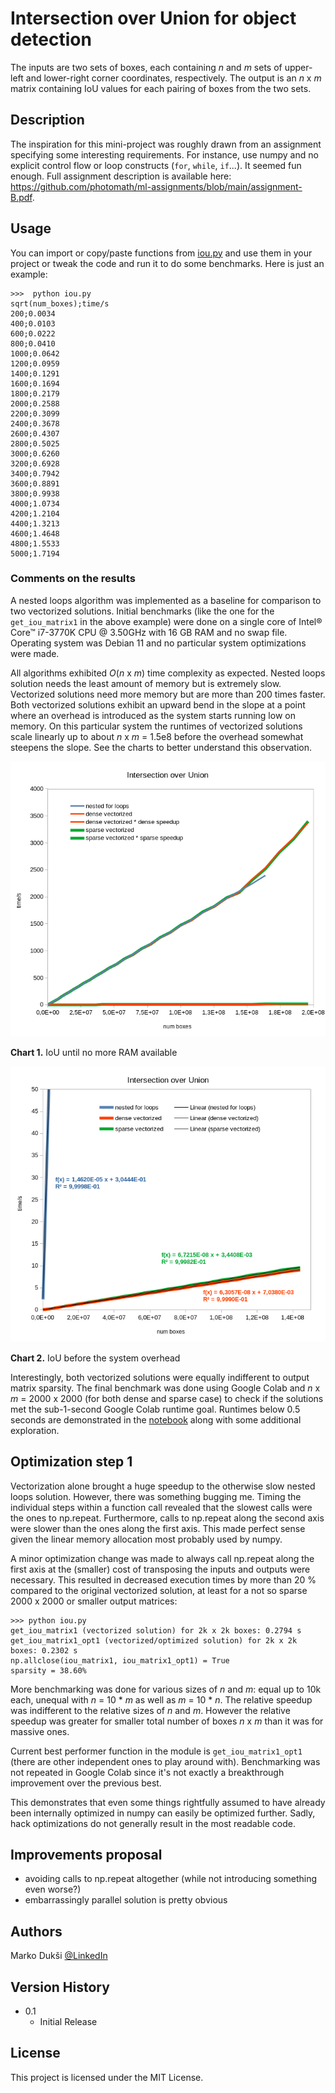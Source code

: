 # Intersection over Union for object detection

The inputs are two sets of boxes, each containing _n_ and _m_ sets of upper-left and lower-right corner coordinates, respectively. The output is an _n_ x _m_ matrix containing IoU values for each pairing of boxes from the two sets.

## Description

The inspiration for this mini-project was roughly drawn from an assignment specifying some interesting requirements. For instance, use numpy and no explicit control flow or loop constructs (`for`, `while`, `if`...). It seemed fun enough. Full assignment description is available here: https://github.com/photomath/ml-assignments/blob/main/assignment-B.pdf.

## Usage

You can import or copy/paste functions from [iou.py](https://github.com/MarkoDuksi/Intersection-over-union/blob/main/iou.py) and use them in your project or tweak the code and run it to do some benchmarks. Here is just an example:

```
>>>  python iou.py
sqrt(num_boxes);time/s
200;0.0034
400;0.0103
600;0.0222
800;0.0410
1000;0.0642
1200;0.0959
1400;0.1291
1600;0.1694
1800;0.2179
2000;0.2588
2200;0.3099
2400;0.3678
2600;0.4307
2800;0.5025
3000;0.6260
3200;0.6928
3400;0.7942
3600;0.8891
3800;0.9938
4000;1.0734
4200;1.2104
4400;1.3213
4600;1.4648
4800;1.5533
5000;1.7194
```

### Comments on the results

 A nested loops algorithm was implemented as a baseline for comparison to two vectorized solutions. Initial benchmarks (like the one for the `get_iou_matrix1` in the above example) were done on a single core of Intel® Core™ i7-3770K CPU @ 3.50GHz with 16 GB RAM and no swap file. Operating system was Debian 11 and no particular system optimizations were made.

 All algorithms exhibited _O_(_n_ x _m_) time complexity as expected. Nested loops solution needs the least amount of memory but is extremely slow. Vectorized solutions need more memory but are more than 200 times faster. Both vectorized solutions exhibit an upward bend in the slope at a point where an overhead is introduced as the system starts running low on memory. On this particular system the runtimes of vectorized solutions scale linearly up to about _n_ x _m_ = 1.5e8 before the overhead somewhat steepens the slope. See the charts to better understand this observation.


![IoU until no more RAM available](https://github.com/MarkoDuksi/Intersection-over-union/blob/main/images/Chart_1.png)

**Chart 1.** IoU until no more RAM available

![IoU before the system overhead](https://github.com/MarkoDuksi/Intersection-over-union/blob/main/images/Chart_2.png)

**Chart 2.** IoU before the system overhead

 Interestingly, both vectorized solutions were equally indifferent to output matrix sparsity. The final benchmark was done using Google Colab and _n_ x _m_ = 2000 x 2000 (for both dense and sparse case) to check if the solutions met the sub-1-second Google Colab runtime goal. Runtimes below 0.5 seconds are demonstrated in the [notebook](https://github.com/MarkoDuksi/Intersection-over-union/blob/main/notebooks/IoU.ipynb) along with some additional exploration.

## Optimization step 1
Vectorization alone brought a huge speedup to the otherwise slow nested loops solution. However, there was something bugging me. Timing the individual steps within a function call revealed that the slowest calls were the ones to np.repeat. Furthermore, calls to np.repeat along the second axis were slower than the ones along the first axis. This made perfect sense given the linear memory allocation most probably used by numpy.

A minor optimization change was made to always call np.repeat along the first axis at the (smaller) cost of transposing the inputs and outputs were necessary. This resulted in decreased execution times by more than 20 % compared to the original vectorized solution, at least for a not so sparse 2000 x 2000 or smaller output matrices:

```
>>> python iou.py
get_iou_matrix1 (vectorized solution) for 2k x 2k boxes: 0.2794 s
get_iou_matrix1_opt1 (vectorized/optimized solution) for 2k x 2k boxes: 0.2302 s
np.allclose(iou_matrix1, iou_matrix1_opt1) = True
sparsity = 38.60%
```

More benchmarking was done for various sizes of _n_ and _m_: equal up to 10k each, unequal with _n_ = 10 * _m_ as well as _m_ = 10 * _n_. The relative speedup was indifferent to the relative sizes of _n_ and _m_. However the relative speedup was greater for smaller total number of boxes _n_ x _m_ than it was for massive ones.

Current best performer function in the module is `get_iou_matrix1_opt1` (there are other independent ones to play around with). Benchmarking was not repeated in Google Colab since it's not exactly a breakthrough improvement over the previous best.

This demonstrates that even some things rightfully assumed to have already been internally optimized in numpy can easily be optimized further. Sadly, hack optimizations do not generally result in the most readable code.

## Improvements proposal

- avoiding calls to np.repeat altogether (while not introducing something even worse?)
- embarrassingly parallel solution is pretty obvious

## Authors

Marko Dukši
[@LinkedIn](https://www.linkedin.com/in/mduksi/)

## Version History

- 0.1
    * Initial Release

## License

This project is licensed under the MIT License.
